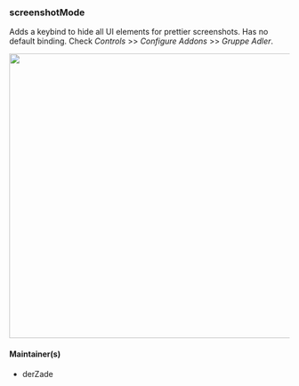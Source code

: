 ### screenshotMode
Adds a keybind to hide all UI elements for prettier screenshots. Has no default binding. Check *Controls* >> *Configure Addons* >> *Gruppe Adler*.

<img src="http://i.imgur.com/TYuHyP8.png" width="512" />

#### Maintainer(s)
* derZade
